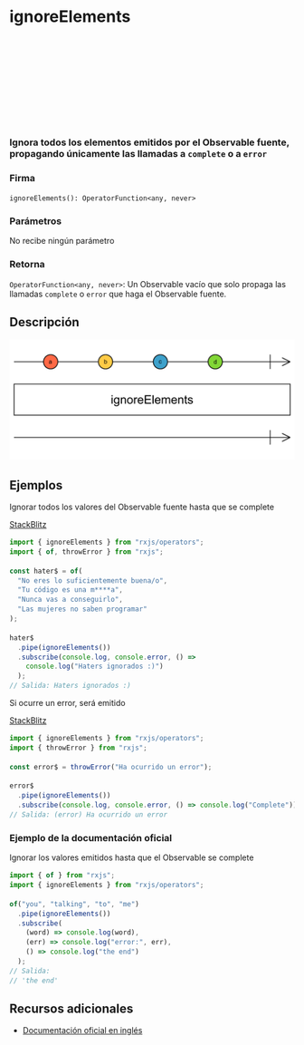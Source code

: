 <div class="page-heading">

# ignoreElements

<a target="_blank" href="https://github.com/ReactiveX/rxjs/blob/master/src/internal/operators/ignoreElements.ts">
<svg>
  <use xlink:href="/assets/icons/github.svg#github"></use>
</svg>
</a>
</div>

<h3>Ignora todos los elementos emitidos por el Observable fuente, propagando únicamente las llamadas a <code>complete</code> o a <code>error</code></h3>

### Firma

`ignoreElements(): OperatorFunction<any, never>`

### Parámetros

No recibe ningún parámetro

### Retorna

`OperatorFunction<any, never>`: Un Observable vacío que solo propaga las llamadas `complete` o `error` que haga el Observable fuente.

## Descripción

<img src="assets/images/marble-diagrams/filtering/ignoreElements.png" alt="Diagrama de canicas del operador ignoreElements">

## Ejemplos

Ignorar todos los valores del Observable fuente hasta que se complete

[StackBlitz](https://stackblitz.com/edit/rxjs-ignoreelements-1?file=index.ts)

```javascript
import { ignoreElements } from "rxjs/operators";
import { of, throwError } from "rxjs";

const hater$ = of(
  "No eres lo suficientemente buena/o",
  "Tu código es una m****a",
  "Nunca vas a conseguirlo",
  "Las mujeres no saben programar"
);

hater$
  .pipe(ignoreElements())
  .subscribe(console.log, console.error, () =>
    console.log("Haters ignorados :)")
  );
// Salida: Haters ignorados :)
```

Si ocurre un error, será emitido

[StackBlitz]()

```javascript
import { ignoreElements } from "rxjs/operators";
import { throwError } from "rxjs";

const error$ = throwError("Ha ocurrido un error");

error$
  .pipe(ignoreElements())
  .subscribe(console.log, console.error, () => console.log("Complete"));
// Salida: (error) Ha ocurrido un error
```

### Ejemplo de la documentación oficial

Ignorar los valores emitidos hasta que el Observable se complete

```javascript
import { of } from "rxjs";
import { ignoreElements } from "rxjs/operators";

of("you", "talking", "to", "me")
  .pipe(ignoreElements())
  .subscribe(
    (word) => console.log(word),
    (err) => console.log("error:", err),
    () => console.log("the end")
  );
// Salida:
// 'the end'
```

## Recursos adicionales

- [Documentación oficial en inglés](https://rxjs-dev.firebaseapp.com/api/operators/ignoreElements)
